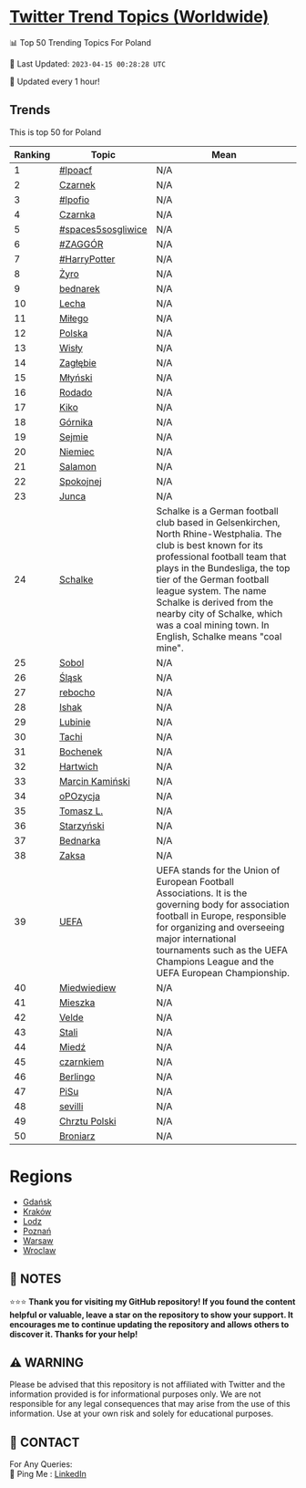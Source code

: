 [Twitter Trend Topics (Worldwide)](https://github.com/ErcinDedeoglu/Twitter-Trend-Topics)
==========


📊 Top 50 Trending Topics For Poland

📆 Last Updated: `2023-04-15 00:28:28 UTC`

🔧 Updated every 1 hour!


## Trends

This is top 50 for Poland

| Ranking | Topic | Mean |
| ------- | ------------ | ------------ |
| 1 | [#lpoacf](http://twitter.com/search?q=%23lpoacf) | N/A |
| 2 | [Czarnek](http://twitter.com/search?q=Czarnek) | N/A |
| 3 | [#lpofio](http://twitter.com/search?q=%23lpofio) | N/A |
| 4 | [Czarnka](http://twitter.com/search?q=Czarnka) | N/A |
| 5 | [#spaces5sosgliwice](http://twitter.com/search?q=%23spaces5sosgliwice) | N/A |
| 6 | [#ZAGGÓR](http://twitter.com/search?q=%23ZAGG%c3%93R) | N/A |
| 7 | [#HarryPotter](http://twitter.com/search?q=%23HarryPotter) | N/A |
| 8 | [Żyro](http://twitter.com/search?q=%c5%bbyro) | N/A |
| 9 | [bednarek](http://twitter.com/search?q=bednarek) | N/A |
| 10 | [Lecha](http://twitter.com/search?q=Lecha) | N/A |
| 11 | [Miłego](http://twitter.com/search?q=Mi%c5%82ego) | N/A |
| 12 | [Polska](http://twitter.com/search?q=Polska) | N/A |
| 13 | [Wisły](http://twitter.com/search?q=Wis%c5%82y) | N/A |
| 14 | [Zagłębie](http://twitter.com/search?q=Zag%c5%82%c4%99bie) | N/A |
| 15 | [Młyński](http://twitter.com/search?q=M%c5%82y%c5%84ski) | N/A |
| 16 | [Rodado](http://twitter.com/search?q=Rodado) | N/A |
| 17 | [Kiko](http://twitter.com/search?q=Kiko) | N/A |
| 18 | [Górnika](http://twitter.com/search?q=G%c3%b3rnika) | N/A |
| 19 | [Sejmie](http://twitter.com/search?q=Sejmie) | N/A |
| 20 | [Niemiec](http://twitter.com/search?q=Niemiec) | N/A |
| 21 | [Salamon](http://twitter.com/search?q=Salamon) | N/A |
| 22 | [Spokojnej](http://twitter.com/search?q=Spokojnej) | N/A |
| 23 | [Junca](http://twitter.com/search?q=Junca) | N/A |
| 24 | [Schalke](http://twitter.com/search?q=Schalke) | Schalke is a German football club based in Gelsenkirchen, North Rhine-Westphalia. The club is best known for its professional football team that plays in the Bundesliga, the top tier of the German football league system. The name Schalke is derived from the nearby city of Schalke, which was a coal mining town. In English, Schalke means "coal mine". |
| 25 | [Sobol](http://twitter.com/search?q=Sobol) | N/A |
| 26 | [Śląsk](http://twitter.com/search?q=%c5%9al%c4%85sk) | N/A |
| 27 | [rebocho](http://twitter.com/search?q=rebocho) | N/A |
| 28 | [Ishak](http://twitter.com/search?q=Ishak) | N/A |
| 29 | [Lubinie](http://twitter.com/search?q=Lubinie) | N/A |
| 30 | [Tachi](http://twitter.com/search?q=Tachi) | N/A |
| 31 | [Bochenek](http://twitter.com/search?q=Bochenek) | N/A |
| 32 | [Hartwich](http://twitter.com/search?q=Hartwich) | N/A |
| 33 | [Marcin Kamiński](http://twitter.com/search?q=Marcin+Kami%c5%84ski) | N/A |
| 34 | [oPOzycja](http://twitter.com/search?q=oPOzycja) | N/A |
| 35 | [Tomasz L.](http://twitter.com/search?q=Tomasz+L.) | N/A |
| 36 | [Starzyński](http://twitter.com/search?q=Starzy%c5%84ski) | N/A |
| 37 | [Bednarka](http://twitter.com/search?q=Bednarka) | N/A |
| 38 | [Zaksa](http://twitter.com/search?q=Zaksa) | N/A |
| 39 | [UEFA](http://twitter.com/search?q=UEFA) | UEFA stands for the Union of European Football Associations. It is the governing body for association football in Europe, responsible for organizing and overseeing major international tournaments such as the UEFA Champions League and the UEFA European Championship. |
| 40 | [Miedwiediew](http://twitter.com/search?q=Miedwiediew) | N/A |
| 41 | [Mieszka](http://twitter.com/search?q=Mieszka) | N/A |
| 42 | [Velde](http://twitter.com/search?q=Velde) | N/A |
| 43 | [Stali](http://twitter.com/search?q=Stali) | N/A |
| 44 | [Miedź](http://twitter.com/search?q=Mied%c5%ba) | N/A |
| 45 | [czarnkiem](http://twitter.com/search?q=czarnkiem) | N/A |
| 46 | [Berlingo](http://twitter.com/search?q=Berlingo) | N/A |
| 47 | [PiSu](http://twitter.com/search?q=PiSu) | N/A |
| 48 | [sevilli](http://twitter.com/search?q=sevilli) | N/A |
| 49 | [Chrztu Polski](http://twitter.com/search?q=Chrztu+Polski) | N/A |
| 50 | [Broniarz](http://twitter.com/search?q=Broniarz) | N/A |



# Regions

* [Gdańsk](</Poland/Gdańsk.md>)
* [Kraków](</Poland/Kraków.md>)
* [Lodz](</Poland/Lodz.md>)
* [Poznań](</Poland/Poznań.md>)
* [Warsaw](</Poland/Warsaw.md>)
* [Wroclaw](</Poland/Wroclaw.md>)



## 📝 NOTES

⭐⭐⭐ **Thank you for visiting my GitHub repository! If you found the content helpful or valuable, leave a star on the repository to show your support. It encourages me to continue updating the repository and allows others to discover it. Thanks for your help!**


## ⚠️ WARNING

Please be advised that this repository is not affiliated with Twitter and the information provided is for informational purposes only. We are not responsible for any legal consequences that may arise from the use of this information. Use at your own risk and solely for educational purposes.


## 📨 CONTACT

 For Any Queries:  
            🏓 Ping Me : [LinkedIn](https://www.linkedin.com/in/ercindedeoglu/)
